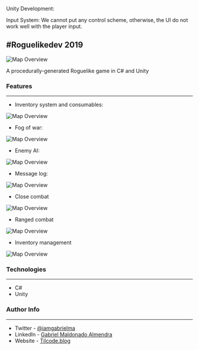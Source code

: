 Unity Development:

Input System: We cannot put any control scheme, otherwise, the UI do not work well with the player input.














#Roguelikedev 2019
------------------------

![Map Overview](https://tilcode.blog/wp-content/uploads/2019/06/cropped-Screen-Shot-2019-06-26-at-15.32.41-roguelike-new-map-density-1-1.png)

A procedurally-generated Roguelike game in C# and Unity

### Features
------------------------

* Inventory system and consumables:

![Map Overview](https://tilcode.blog/wp-content/uploads/2019/07/190701_inventory_and_consumables_wip_3.gif)

* Fog of war:

![Map Overview](https://tilcode.blog/wp-content/uploads/2019/06/190625_roguelikedev_basic_UI_2.gif)

* Enemy AI:

![Map Overview](https://tilcode.blog/wp-content/uploads/2019/07/190628_roguelikedev_enemy_AI.gif)

* Message log:

![Map Overview](https://tilcode.blog/wp-content/uploads/2019/07/190701_inverted_messagelog.gif)

* Close combat

![Map Overview](https://tilcode.blog/wp-content/uploads/2019/06/190623_roguelikedev_enemies_bump_attack.gif)

* Ranged combat

![Map Overview](https://tilcode.blog/wp-content/uploads/2019/07/190709_roguelikedev_effects_shooting.gif)

* Inventory management

![Map Overview](https://tilcode.blog/wp-content/uploads/2019/07/190708_roguelikedev_ui_dynamic_inventory.gif)

### Technologies
--------------------
- C#
- Unity

### Author Info
-------------------------
* Twitter - [@iamgabrielma](https://twitter.com/iamgabrielma)
* LinkedIn - [Gabriel Maldonado Almendra](https://www.linkedin.com/in/gabrielmaldonad/)
* Website - [Tilcode.blog](https://tilcode.blog/)
